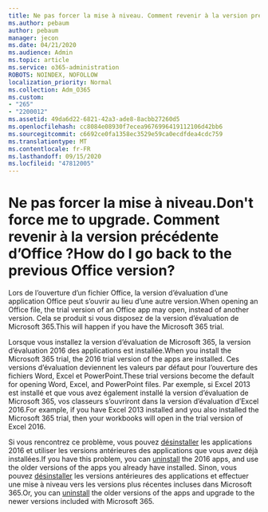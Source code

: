 ```yaml
---
title: Ne pas forcer la mise à niveau. Comment revenir à la version précédente d’Office ?
ms.author: pebaum
author: pebaum
manager: jecon
ms.date: 04/21/2020
ms.audience: Admin
ms.topic: article
ms.service: o365-administration
ROBOTS: NOINDEX, NOFOLLOW
localization_priority: Normal
ms.collection: Adm_O365
ms.custom:
- "265"
- "2200012"
ms.assetid: 49da6d22-6821-42a3-ade8-8acbb27260d5
ms.openlocfilehash: cc8084e08930f7ecea9676996419112106d42bb6
ms.sourcegitcommit: c6692ce0fa1358ec3529e59ca0ecdfdea4cdc759
ms.translationtype: MT
ms.contentlocale: fr-FR
ms.lasthandoff: 09/15/2020
ms.locfileid: "47812005"
---
```

# <a name="dont-force-me-to-upgrade-how-do-i-go-back-to-the-previous-office-version"></a><span data-ttu-id="e9e63-103">Ne pas forcer la mise à niveau.</span><span class="sxs-lookup"><span data-stu-id="e9e63-103">Don't force me to upgrade.</span></span> <span data-ttu-id="e9e63-104">Comment revenir à la version précédente d’Office ?</span><span class="sxs-lookup"><span data-stu-id="e9e63-104">How do I go back to the previous Office version?</span></span>

<span data-ttu-id="e9e63-105">Lors de l’ouverture d’un fichier Office, la version d’évaluation d’une application Office peut s’ouvrir au lieu d’une autre version.</span><span class="sxs-lookup"><span data-stu-id="e9e63-105">When opening an Office file, the trial version of an Office app may open, instead of another version.</span></span> <span data-ttu-id="e9e63-106">Cela se produit si vous disposez de la version d’évaluation de Microsoft 365.</span><span class="sxs-lookup"><span data-stu-id="e9e63-106">This will happen if you have the Microsoft 365 trial.</span></span>
  
<span data-ttu-id="e9e63-107">Lorsque vous installez la version d’évaluation de Microsoft 365, la version d’évaluation 2016 des applications est installée.</span><span class="sxs-lookup"><span data-stu-id="e9e63-107">When you install the Microsoft 365 trial, the 2016 trial version of the apps are installed.</span></span> <span data-ttu-id="e9e63-108">Ces versions d’évaluation deviennent les valeurs par défaut pour l’ouverture des fichiers Word, Excel et PowerPoint.</span><span class="sxs-lookup"><span data-stu-id="e9e63-108">These trial versions become the default for opening Word, Excel, and PowerPoint files.</span></span> <span data-ttu-id="e9e63-109">Par exemple, si Excel 2013 est installé et que vous avez également installé la version d’évaluation de Microsoft 365, vos classeurs s’ouvriront dans la version d’évaluation d’Excel 2016.</span><span class="sxs-lookup"><span data-stu-id="e9e63-109">For example, if you have Excel 2013 installed and you also installed the Microsoft 365 trial, then your workbooks will open in the trial version of Excel 2016.</span></span>
  
<span data-ttu-id="e9e63-110">Si vous rencontrez ce problème, vous pouvez [désinstaller](https://support.office.com/article/9dd49b83-264a-477a-8fcc-2fdf5dbf61d8.aspx) les applications 2016 et utiliser les versions antérieures des applications que vous avez déjà installées.</span><span class="sxs-lookup"><span data-stu-id="e9e63-110">If you have this problem, you can [uninstall](https://support.office.com/article/9dd49b83-264a-477a-8fcc-2fdf5dbf61d8.aspx) the 2016 apps, and use the older versions of the apps you already have installed.</span></span> <span data-ttu-id="e9e63-111">Sinon, vous pouvez [désinstaller](https://support.office.com/article/9dd49b83-264a-477a-8fcc-2fdf5dbf61d8.aspx) les versions antérieures des applications et effectuer une mise à niveau vers les versions plus récentes incluses dans Microsoft 365.</span><span class="sxs-lookup"><span data-stu-id="e9e63-111">Or, you can [uninstall](https://support.office.com/article/9dd49b83-264a-477a-8fcc-2fdf5dbf61d8.aspx) the older versions of the apps and upgrade to the newer versions included with Microsoft 365.</span></span>

